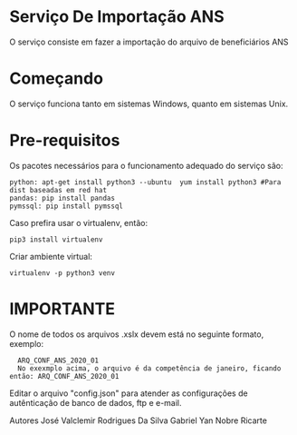 # Serviço De Importação ANS 
O serviço consiste em fazer a importação do arquivo de beneficiários ANS

# Começando
O serviço funciona tanto em sistemas Windows, quanto em sistemas Unix.

# Pre-requisitos
Os pacotes necessários para o funcionamento adequado do serviço são:

    python: apt-get install python3 --ubuntu  yum install python3 #Para dist baseadas em red hat 
    pandas: pip install pandas 
    pymssql: pip install pymssql
Caso prefira usar o virtualenv, então: 

    pip3 install virtualenv 
Criar ambiente virtual:

    virtualenv -p python3 venv 

# IMPORTANTE 
 O nome de todos os arquivos .xslx devem está no seguinte formato, exemplo:
 
      ARQ_CONF_ANS_2020_01
      No exexmplo acima, o arquivo é da competência de janeiro, ficando então: ARQ_CONF_ANS_2020_01
      
 Editar o arquivo "config.json" para atender as configurações de autênticação de banco de dados, ftp e e-mail.

Autores
José Valclemir Rodrigues Da Silva 
Gabriel Yan Nobre Ricarte
